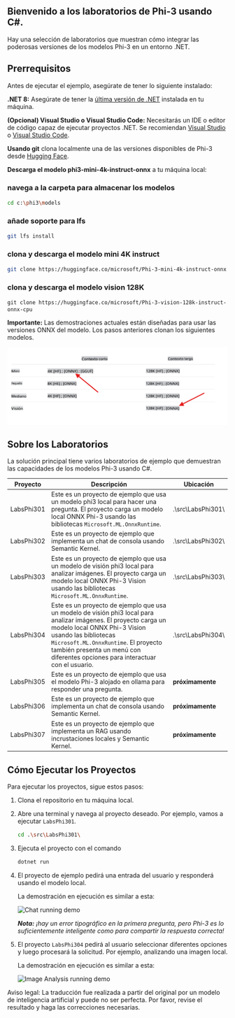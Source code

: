 ## Bienvenido a los laboratorios de Phi-3 usando C#.

Hay una selección de laboratorios que muestran cómo integrar las poderosas versiones de los modelos Phi-3 en un entorno .NET.

## Prerrequisitos
Antes de ejecutar el ejemplo, asegúrate de tener lo siguiente instalado:

**.NET 8:** Asegúrate de tener la [última versión de .NET](https://dotnet.microsoft.com/download/dotnet/8.0?WT.mc_id=aiml-137032-kinfeylo) instalada en tu máquina.

**(Opcional) Visual Studio o Visual Studio Code:** Necesitarás un IDE o editor de código capaz de ejecutar proyectos .NET. Se recomiendan [Visual Studio](https://visualstudio.microsoft.com/) o [Visual Studio Code](https://code.visualstudio.com?WT.mc_id=aiml-137032-kinfeylo).

**Usando git** clona localmente una de las versiones disponibles de Phi-3 desde [Hugging Face](https://huggingface.co).

**Descarga el modelo phi3-mini-4k-instruct-onnx** a tu máquina local:

### navega a la carpeta para almacenar los modelos
```bash
cd c:\phi3\models
```
### añade soporte para lfs
```bash
git lfs install 
```
### clona y descarga el modelo mini 4K instruct
```bash
git clone https://huggingface.co/microsoft/Phi-3-mini-4k-instruct-onnx
```

### clona y descarga el modelo vision 128K
```
git clone https://huggingface.co/microsoft/Phi-3-vision-128k-instruct-onnx-cpu
```
**Importante:** Las demostraciones actuales están diseñadas para usar las versiones ONNX del modelo. Los pasos anteriores clonan los siguientes modelos.

![OnnxDownload](../../../../../translated_images/DownloadOnnx.237f4b37d4d8d66d3f4a4a7219d6004bd6f84bc72cce50251ffc034cb28f6fb8.es.png)

## Sobre los Laboratorios

La solución principal tiene varios laboratorios de ejemplo que demuestran las capacidades de los modelos Phi-3 usando C#.

| Proyecto | Descripción | Ubicación |
| ------------ | ----------- | -------- |
| LabsPhi301    | Este es un proyecto de ejemplo que usa un modelo phi3 local para hacer una pregunta. El proyecto carga un modelo local ONNX Phi-3 usando las bibliotecas `Microsoft.ML.OnnxRuntime`. | .\src\LabsPhi301\ |
| LabsPhi302    | Este es un proyecto de ejemplo que implementa un chat de consola usando Semantic Kernel. | .\src\LabsPhi302\ |
| LabsPhi303 | Este es un proyecto de ejemplo que usa un modelo de visión phi3 local para analizar imágenes. El proyecto carga un modelo local ONNX Phi-3 Vision usando las bibliotecas `Microsoft.ML.OnnxRuntime`. | .\src\LabsPhi303\ |
| LabsPhi304 | Este es un proyecto de ejemplo que usa un modelo de visión phi3 local para analizar imágenes. El proyecto carga un modelo local ONNX Phi-3 Vision usando las bibliotecas `Microsoft.ML.OnnxRuntime`. El proyecto también presenta un menú con diferentes opciones para interactuar con el usuario. | .\src\LabsPhi304\ |
| LabsPhi305 | Este es un proyecto de ejemplo que usa el modelo Phi-3 alojado en ollama para responder una pregunta.  |**próximamente**|
| LabsPhi306 | Este es un proyecto de ejemplo que implementa un chat de consola usando Semantic Kernel. |**próximamente**|
| LabsPhi307  | Este es un proyecto de ejemplo que implementa un RAG usando incrustaciones locales y Semantic Kernel. |**próximamente**|


## Cómo Ejecutar los Proyectos

Para ejecutar los proyectos, sigue estos pasos:
1. Clona el repositorio en tu máquina local.

1. Abre una terminal y navega al proyecto deseado. Por ejemplo, vamos a ejecutar `LabsPhi301`.
    ```bash
    cd .\src\LabsPhi301\
    ```

1. Ejecuta el proyecto con el comando
    ```bash
    dotnet run
    ```

1. El proyecto de ejemplo pedirá una entrada del usuario y responderá usando el modelo local.

    La demostración en ejecución es similar a esta:

    ![Chat running demo](../../../../../imgs/07/00/SampleConsole.gif)

    ***Nota:** ¡hay un error tipográfico en la primera pregunta, pero Phi-3 es lo suficientemente inteligente como para compartir la respuesta correcta!*

1. El proyecto `LabsPhi304` pedirá al usuario seleccionar diferentes opciones y luego procesará la solicitud. Por ejemplo, analizando una imagen local.

    La demostración en ejecución es similar a esta:

    ![Image Analysis running demo](../../../../../imgs/07/00/SampleVisionConsole.gif)

Aviso legal: La traducción fue realizada a partir del original por un modelo de inteligencia artificial y puede no ser perfecta. 
Por favor, revise el resultado y haga las correcciones necesarias.